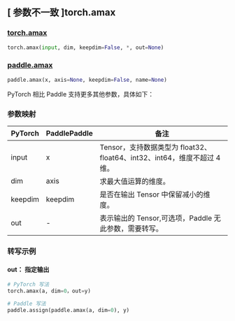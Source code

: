 ## [ 参数不一致 ]torch.amax

### [torch.amax](https://pytorch.org/docs/stable/generated/torch.amax.html)

```python
torch.amax(input, dim, keepdim=False, *, out=None)
```

### [paddle.amax](https://www.paddlepaddle.org.cn/documentation/docs/zh/develop/api/paddle/amax_cn.html#amax)

```python
paddle.amax(x, axis=None, keepdim=False, name=None)
```

PyTorch 相比 Paddle 支持更多其他参数，具体如下：

### 参数映射

| PyTorch | PaddlePaddle | 备注 |
| ------- | ------------ | -- |
| input   | x            | Tensor，支持数据类型为 float32、float64、int32、int64，维度不超过 4 维。 |
| dim     | axis         | 求最大值运算的维度。 |
| keepdim | keepdim      | 是否在输出 Tensor 中保留减小的维度。 |
| out     | -            | 表示输出的 Tensor,可选项，Paddle 无此参数，需要转写。 |

### 转写示例

#### out： 指定输出

```python
# PyTorch 写法
torch.amax(a, dim=0，out=y)

# Paddle 写法
paddle.assign(paddle.amax(a, dim=0), y)
```
